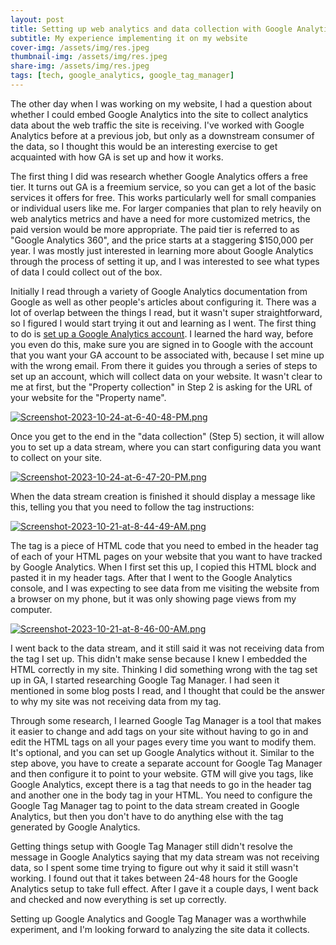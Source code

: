 ```yaml
---
layout: post
title: Setting up web analytics and data collection with Google Analytics
subtitle: My experience implementing it on my website
cover-img: /assets/img/res.jpeg
thumbnail-img: /assets/img/res.jpeg
share-img: /assets/img/res.jpeg
tags: [tech, google_analytics, google_tag_manager]
---
```


The other day when I was working on my website, I had a question about whether I could embed Google Analytics into the site to collect analytics data about the web traffic the site is receiving. I've worked with Google Analytics before at a previous job, but only as a downstream consumer of the data, so I thought this would be an interesting exercise to get acquainted with how GA is set up and how it works.

The first thing I did was research whether Google Analytics offers a free tier. It turns out GA is a freemium service, so you can get a lot of the basic services it offers for free. This works particularly well for small companies or individual users like me. For larger companies that plan to rely heavily on web analytics metrics and have a need for more customized metrics, the paid version would be more appropriate. The paid tier is referred to as "Google Analytics 360", and the price starts at a staggering $150,000 per year. I was mostly just interested in learning more about Google Analytics through the process of setting it up, and I was interested to see what types of data I could collect out of the box.

Initially I read through a variety of Google Analytics documentation from Google as well as other people's articles about configuring it. There was a lot of overlap between the things I read, but it wasn't super straightforward, so I figured I would start trying it out and learning as I went. The first thing to do is [set up a Google Analytics account](https://marketingplatform.google.com/about/analytics/). I learned the hard way, before you even do this, make sure you are signed in to Google with the account that you want your GA account to be associated with, because I set mine up with the wrong email. From there it guides you through a series of steps to set up an account, which will collect data on your website. It wasn't clear to me at first, but the "Property collection" in Step 2 is asking for the URL of your website for the "Property name".

[![Screenshot-2023-10-24-at-6-40-48-PM.png](https://i.postimg.cc/VvKJnHZ9/Screenshot-2023-10-24-at-6-40-48-PM.png)](https://postimg.cc/XByN0xbX)

Once you get to the end in the "data collection" (Step 5) section, it will allow you to set up a data stream, where you can start configuring data you want to collect on your site.

[![Screenshot-2023-10-24-at-6-47-20-PM.png](https://i.postimg.cc/zvTr1LKy/Screenshot-2023-10-24-at-6-47-20-PM.png)](https://postimg.cc/9wXSdQx2)

When the data stream creation is finished it should display a message like this, telling you that you need to follow the tag instructions:

[![Screenshot-2023-10-21-at-8-44-49-AM.png](https://i.postimg.cc/Hk6CH1c9/Screenshot-2023-10-21-at-8-44-49-AM.png)](https://postimg.cc/18VdcTK8)

The tag is a piece of HTML code that you need to embed in the header tag of each of your HTML pages on your website that you want to have tracked by Google Analytics. When I first set this up, I copied this HTML block and pasted it in my header tags. After that I went to the Google Analytics console, and I was expecting to see data from me visiting the website from a browser on my phone, but it was only showing page views from my computer.

[![Screenshot-2023-10-21-at-8-46-00-AM.png](https://i.postimg.cc/y8brv13t/Screenshot-2023-10-21-at-8-46-00-AM.png)](https://postimg.cc/TKn9PX9J)

I went back to the data stream, and it still said it was not receiving data from the tag I set up. This didn't make sense because I knew I embedded the HTML correctly in my site. Thinking I did something wrong with the tag set up in GA, I started researching Google Tag Manager. I had seen it mentioned in some blog posts I read, and I thought that could be the answer to why my site was not receiving data from my tag.

Through some research, I learned Google Tag Manager is a tool that makes it easier to change and add tags on your site without having to go in and edit the HTML tags on all your pages every time you want to modify them. It's optional, and you can set up Google Analytics without it. Similar to the step above, you have to create a separate account for Google Tag Manager and then configure it to point to your website. GTM will give you tags, like Google Analytics, except there is a tag that needs to go in the header tag and another one in the body tag in your HTML. You need to configure the Google Tag Manager tag to point to the data stream created in Google Analytics, but then you don't have to do anything else with the tag generated by Google Analytics.

Getting things setup with Google Tag Manager still didn't resolve the message in Google Analytics saying that my data stream was not receiving data, so I spent some time trying to figure out why it said it still wasn't working. I found out that it takes between 24-48 hours for the Google Analytics setup to take full effect. After I gave it a couple days, I went back and checked and now everything is set up correctly. 

Setting up Google Analytics and Google Tag Manager was a worthwhile experiment, and I'm looking forward to analyzing the site data it collects.
